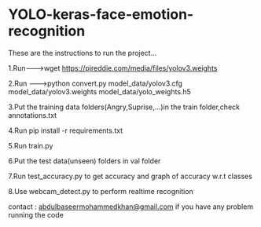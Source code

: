 # YOLO-keras-face-emotion-recognition

These are the instructions to run the project...

1.Run--->wget https://pjreddie.com/media/files/yolov3.weights

2.Run --->python convert.py model_data/yolov3.cfg model_data/yolov3.weights model_data/yolo_weights.h5

3.Put the training data folders(Angry,Suprise,...)in the train folder,check annotations.txt

4.Run pip install -r requirements.txt

5.Run train.py

6.Put the test data(unseen) folders in val folder

7.Run test_accuracy.py to get accuracy and graph of accuracy w.r.t classes

8.Use webcam_detect.py to perform realtime recognition


contact :    abdulbaseermohammedkhan@gmail.com     if you have any problem running the code
